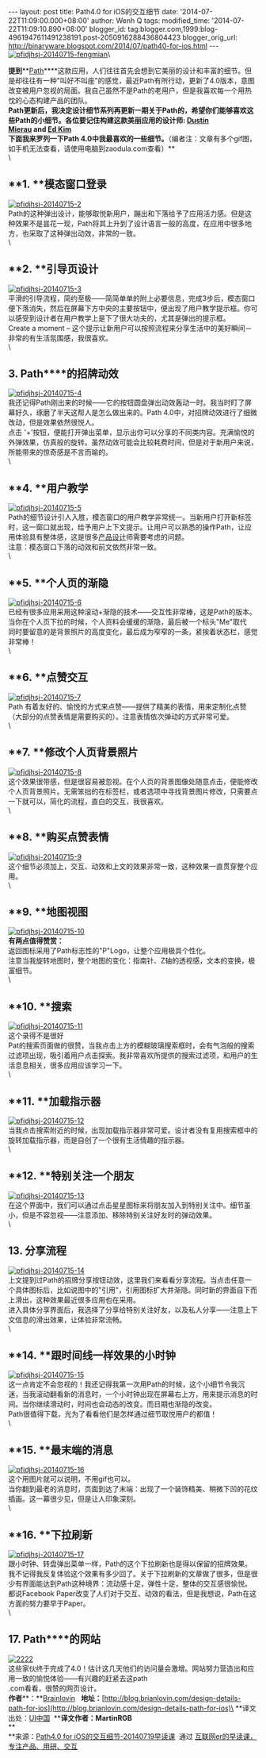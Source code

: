 --- layout: post title: Path4.0 for iOS的交互细节 date:
'2014-07-22T11:09:00.000+08:00' author: Wenh Q tags: modified\_time:
'2014-07-22T11:09:10.890+08:00' blogger\_id:
tag:blogger.com,1999:blog-4961947611491238191.post-2050916288436804423
blogger\_orig\_url:
http://binaryware.blogspot.com/2014/07/path40-for-ios.html ---
[![pfidjhsj-20140715-fengmian](http://cdn.zaodula.com/wp-content/uploads/2014/07/pfidjhsj-20140715-fengmian.jpg)](http://cdn.zaodula.com/wp-content/uploads/2014/07/pfidjhsj-20140715-fengmian.jpg)\

**提到****[Path](https://itunes.apple.com/us/app/path/id867760913)****这款应用，人们往往首先会想到它美丽的设计和丰富的细节。但是却往往有一种"叫好不叫座"的感觉，最近Path有所行动，更新了4.0版本，意图改变被用户忽视的局面。我自己虽然不是Path的老用户，但是我喜欢每一个用热忱的心态构建产品的团队。**\
Path更新后，我决定设计细节系列再更新一期关于Path的，希望你们能够喜欢这些Path的小细节。各位要记住构建这款美丽应用的设计师: [Dustin
Mierau](https://twitter.com/dmierau) and [Ed
Kim](https://twitter.com/edmuki)\
下面我来罗列一下Path
4.0中我最喜欢的一些细节。**（编者注：文章有多个gif图，如手机无法查看，请使用电脑到zaodula.com查看）**\
\

**1. ****模态窗口登录**
-----------------------

[![pfidjhsj-20140715-2](http://cdn.zaodula.com/wp-content/uploads/2014/07/pfidjhsj-20140715-2.gif)](http://cdn.zaodula.com/wp-content/uploads/2014/07/pfidjhsj-20140715-2.gif)\
Path的这种弹出设计，能够取悦新用户，蹦出和下落给予了应用活力感。但是这种效果不是昙花一现，Path将其上升到了设计语言一般的高度，在应用中很多地方，也采取了这种弹出动效，非常的一致。\
\

**2. ****引导页设计**
---------------------

[![pfidjhsj-20140715-3](http://cdn.zaodula.com/wp-content/uploads/2014/07/pfidjhsj-20140715-3.gif)](http://cdn.zaodula.com/wp-content/uploads/2014/07/pfidjhsj-20140715-3.gif)\
平滑的引导流程，简约至极——简简单单的附上必要信息，完成3步后，模态窗口便下落消失，然后在屏幕下方中央的主要按钮中，便出现了用户教学提示框。你可以感受到设计者在用户教学上是下了很大功夫的，尤其是弹出的提示框。\
Create a moment –
这个提示让新用户可以按照流程来分享生活中的美好瞬间－非常的有生活氛围感，我很喜欢。\
\

**3. Path****的招牌动效**
-------------------------

[![pfidjhsj-20140715-4](http://cdn.zaodula.com/wp-content/uploads/2014/07/pfidjhsj-20140715-4.gif)](http://cdn.zaodula.com/wp-content/uploads/2014/07/pfidjhsj-20140715-4.gif)\
我还记得Path刚出来的时候——它的按钮圆盘弹出动效轰动一时。我当时盯了屏幕好久，琢磨了半天这帮人是怎么做出来的。Path
4.0中，对招牌动效进行了细微改动，但是效果依然很悦人。\
点击
'+'按钮，便能打开弹出菜单，显示出你可以分享的不同类内容。充满愉悦的外弹效果，仿真般的旋转。虽然动效可能会比较耗费时间，但是对于新用户来说，所能带来的惊奇感是不言而喻的。\
\

**4. ****用户教学**
-------------------

[![pfidjhsj-20140715-5](http://cdn.zaodula.com/wp-content/uploads/2014/07/pfidjhsj-20140715-5.gif)](http://cdn.zaodula.com/wp-content/uploads/2014/07/pfidjhsj-20140715-5.gif)\
Path的细节设计引人入胜，模态窗口的用户教学非常统一。当新用户打开新标签时，这一窗口就出现，给予用户上下文提示。让用户可以熟悉的操作Path，让应用体验具有整体感，这是很多[产品设计](http://zaodula.com/ "产品设计")师需要考虑的问题。\
注意：模态窗口下落的动效和前文依然非常一致。\
\

**5. ****个人页的渐隐**
-----------------------

[![pfidjhsj-20140715-6](http://cdn.zaodula.com/wp-content/uploads/2014/07/pfidjhsj-20140715-6.gif)](http://cdn.zaodula.com/wp-content/uploads/2014/07/pfidjhsj-20140715-6.gif)\
已经有很多应用采用这种滚动+渐隐的技术——交互性非常棒，这是Path的版本。当你在个人页下拉的时候，个人资料会缓缓的渐隐，最后被一个标头"Me"取代\
同时要留意的是背景照片的高度变化，最后成为窄窄的一条，紧挨着状态栏，感觉非常棒！\
\

**6. ****点赞交互**
-------------------

[![pfidjhsj-20140715-7](http://cdn.zaodula.com/wp-content/uploads/2014/07/pfidjhsj-20140715-7.gif)](http://cdn.zaodula.com/wp-content/uploads/2014/07/pfidjhsj-20140715-7.gif)\
Path
有着友好的、愉悦的方式来点赞——提供了精美的表情，用来定制化点赞（大部分的点赞表情是需要购买的）。注意表情依次弹动的方式非常可爱。\
\

**7. ****修改个人页背景照片**
-----------------------------

[![pfidjhsj-20140715-8](http://cdn.zaodula.com/wp-content/uploads/2014/07/pfidjhsj-20140715-8.gif)](http://cdn.zaodula.com/wp-content/uploads/2014/07/pfidjhsj-20140715-8.gif)\
这个效果很带感，但是很容易被忽视。在个人页的背景图像处随意点击，便能修改个人页背景照片。无需笨拙的在标签栏，或者选项中寻找背景图片修改，只需要点一下就可以，简化的流程，直白的交互，我很喜欢。\
\

**8. ****购买点赞表情**
-----------------------

[![pfidjhsj-20140715-9](http://cdn.zaodula.com/wp-content/uploads/2014/07/pfidjhsj-20140715-9.gif)](http://cdn.zaodula.com/wp-content/uploads/2014/07/pfidjhsj-20140715-9.gif)\
这个细节必须加上，交互、动效和上文的效果非常一致，这种效果一直贯穿整个应用。\
\

**9. ****地图视图**
-------------------

[![pfidjhsj-20140715-10](http://cdn.zaodula.com/wp-content/uploads/2014/07/pfidjhsj-20140715-10.gif)](http://cdn.zaodula.com/wp-content/uploads/2014/07/pfidjhsj-20140715-10.gif)\
**有两点值得赞赏：**\
返回图标采用了Path标志性的"P"Logo，让整个应用极具个性化。\
注意当我旋转地图时，整个地图的变化：指南针、Z轴的透视感，文本的变换，极富细节。\
\

**10. ****搜索**
----------------

[![pfidjhsj-20140715-11](http://cdn.zaodula.com/wp-content/uploads/2014/07/pfidjhsj-20140715-11.gif)](http://cdn.zaodula.com/wp-content/uploads/2014/07/pfidjhsj-20140715-11.gif)\
这个录得不是很好\
Pat的搜索页面做的很赞，当我点击上方的模糊玻璃搜索框时，会有气泡般的搜索过滤项出现，吸引着用户点击探索。我非常喜欢所提供的搜索过滤项，和用户的生活息息相关，很多应用应该学习一下。\
\

**11. ****加载指示器**
----------------------

[![pfidjhsj-20140715-12](http://cdn.zaodula.com/wp-content/uploads/2014/07/pfidjhsj-20140715-12.gif)](http://cdn.zaodula.com/wp-content/uploads/2014/07/pfidjhsj-20140715-12.gif)\
当我点击搜索附近的时候，出现加载指示器非常可爱。设计者没有复用搜索框中的旋转加载指示器，而是自创了一个很有生活情趣的指示器。\
\

**12. ****特别关注一个朋友**
----------------------------

[![pfidjhsj-20140715-13](http://cdn.zaodula.com/wp-content/uploads/2014/07/pfidjhsj-20140715-13.gif)](http://cdn.zaodula.com/wp-content/uploads/2014/07/pfidjhsj-20140715-13.gif)\
在这个界面中，我们可以通过点击星星图标来将朋友加入到特别关注中。细节虽小，但是不容忽视——注意添加、移除特别关注好友时的弹动效果。\
\

**13. 分享流程**
----------------

[![pfidjhsj-20140715-14](http://cdn.zaodula.com/wp-content/uploads/2014/07/pfidjhsj-20140715-14.gif)](http://cdn.zaodula.com/wp-content/uploads/2014/07/pfidjhsj-20140715-14.gif)\
上文提到过Path的招牌分享按钮动效，这里我们来看看分享流程。当点击任意一个具体图标后，比如说图中的"引用"，引用图标扩大并渐隐。同时新的界面自下而上滑出，这种效果最近很多应用也在采用。\
进入具体分享界面后，我选择了分享给特别关注好友，以及私人分享——注意上下文信息的滑出效果，让体验非常流畅。\
\

**14. ****跟时间线一样效果的小时钟**
------------------------------------

[![pfidjhsj-20140715-15](http://cdn.zaodula.com/wp-content/uploads/2014/07/pfidjhsj-20140715-15.gif)](http://cdn.zaodula.com/wp-content/uploads/2014/07/pfidjhsj-20140715-15.gif)\
这一点肯定不会忽视的！我还记得我第一次用Path的时候，这个小细节令我沉迷，当我滚动翻看新的消息时，一个小时钟出现在屏幕右上方，用来提示消息的时间。当你继续滑动时，时间也会动态的改变。而日期也渐隐的改变。\
Path很值得下载，光为了看看他们是怎样通过细节取悦用户的都值！\
\

**15. ****最末端的消息**
------------------------

[![pfidjhsj-20140715-16](http://cdn.zaodula.com/wp-content/uploads/2014/07/pfidjhsj-20140715-16.gif)](http://cdn.zaodula.com/wp-content/uploads/2014/07/pfidjhsj-20140715-16.gif)\
这个用图片就可以说明，不用gif也可以。\
当你翻到最老的消息时，页面到达了末端：出现了一个装饰精美、稍微下凹的花纹插画。这一幕很少见，但是让人印象深刻。\
\

**16. ****下拉刷新**
--------------------

[![pfidjhsj-20140715-17](http://cdn.zaodula.com/wp-content/uploads/2014/07/pfidjhsj-20140715-17.gif)](http://cdn.zaodula.com/wp-content/uploads/2014/07/pfidjhsj-20140715-17.gif)\
跟小时钟、转盘弹出菜单一样，Path的这个下拉刷新也是得以保留的招牌效果。我不记得我反复体验这个效果有多少回了。关于下拉刷新的文章做了很多，但是很少有界面能达到Path这种境界：流动感十足，弹性十足，整体的交互感很愉悦。都说Facebook
Paper改变了人们对于交互、动效的看法，但是我想说，Path在这方面的努力要早于Paper。\
\

**17. Path****的网站**
----------------------

[![2222](http://cdn.zaodula.com/wp-content/uploads/2014/07/2222.png)](http://cdn.zaodula.com/wp-content/uploads/2014/07/2222.png)\
这些家伙终于完成了4.0！估计这几天他们的访问量会激增。网站努力营造出和应用一致的愉悦体验——有兴趣的赶紧去这path\
.com看看，很赞的网页设计。\
**作者****：**[Brainlovin](http://blog.brianlovin.com/design-details-path-for-ios) 
 **地址：**[http://blog.brianlovin.com/design-details-path-for-ios](http://blog.brianlovin.com/design-details-path-for-ios)\
**译文出处：[UI中国](http://www.ui.cn/project.php?id=18726)  ****译文作者：MartinRGB**\
**\
**来源：[Path4.0 for
iOS的交互细节-20140719早读课](http://zaodula.com/archives/8314.html)  通过 [互联网er的早读课，专注产品、用研、交互](http://zaodula.com/)
